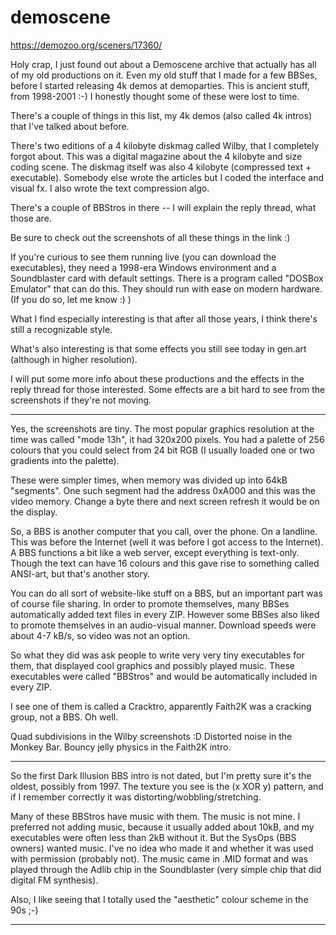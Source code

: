 # demoscene

https://demozoo.org/sceners/17360/

Holy crap, I just found out about a Demoscene archive that actually has all of my old productions on it. Even my old stuff that I made for a few BBSes, before I started releasing 4k demos at demoparties. This is ancient stuff, from 1998-2001 :-) I honestly thought some of these were lost to time.

There's a couple of things in this list, my 4k demos (also called 4k intros) that I've talked about before.

There's two editions of a 4 kilobyte diskmag called Wilby, that I completely forgot about. This was a digital magazine about the 4 kilobyte and size coding scene. The diskmag itself was also 4 kilobyte (compressed text + executable). Somebody else wrote the articles but I coded the interface and visual fx. I also wrote the text compression algo.

There's a couple of BBStros in there -- I will explain the reply thread, what those are.

Be sure to check out the screenshots of all these things in the link :) 

If you're curious to see them running live (you can download the executables), they need a 1998-era Windows environment and a Soundblaster card with default settings. There is a program called "DOSBox Emulator" that can do this. They should run with ease on modern hardware. (If you do so, let me know :) )

What I find especially interesting is that after all those years, I think there's still a recognizable style.

What's also interesting is that some effects you still see today in gen.art (although in higher resolution).

I will put some more info about these productions and the effects in the reply thread for those interested. Some effects are a bit hard to see from the screenshots if they're not moving.

---

Yes, the screenshots are tiny. The most popular graphics resolution at the time was called "mode 13h", it had 320x200 pixels. You had a palette of 256 colours that you could select from 24 bit RGB (I usually loaded one or two gradients into the palette).

These were simpler times, when memory was divided up into 64kB "segments". One such segment had the address 0xA000 and this was the video memory. Change a byte there and next screen refresh it would be on the display.



So, a BBS is another computer that you call, over the phone. On a landline. This was before the Internet (well it was before I got access to the Internet). A BBS functions a bit like a web server, except everything is text-only. Though the text can have 16 colours and this gave rise to something called ANSI-art, but that's another story.

You can do all sort of website-like stuff on a BBS, but an important part was of course file sharing. In order to promote themselves, many BBSes automatically added text files in every ZIP. However some BBSes also liked to promote themselves in an audio-visual manner. Download speeds were about 4-7 kB/s, so video was not an option. 

So what they did was ask people to write very very tiny executables for them, that displayed cool graphics and possibly played music. These executables were called "BBStros" and would be automatically included in every ZIP.

I see one of them is called a Cracktro, apparently Faith2K was a cracking group, not a BBS. Oh well.

Quad subdivisions in the Wilby screenshots :D Distorted noise in the Monkey Bar. Bouncy jelly physics in the Faith2K intro. 

----

So the first Dark Illusion BBS intro is not dated, but I'm pretty sure it's the oldest, possibly from 1997. The texture you see is the (x XOR y) pattern, and if I remember correctly it was distorting/wobbling/stretching.

Many of these BBStros have music with them. The music is not mine. I preferred not adding music, because it usually added about 10kB, and my executables were often less than 2kB without it. But the SysOps (BBS owners) wanted music. I've no idea who made it and whether it was used with permission (probably not). The music came in .MID format and was played through the Adlib chip in the Soundblaster (very simple chip that did digital FM synthesis).

Also, I like seeing that I totally used the "aesthetic" colour scheme in the 90s ;-)

---

